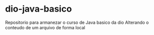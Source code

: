 # dio-java-basico
Repositorio para armanezar o curso de Java basico da dio
Alterando o conteudo de um arquivo de forma local
